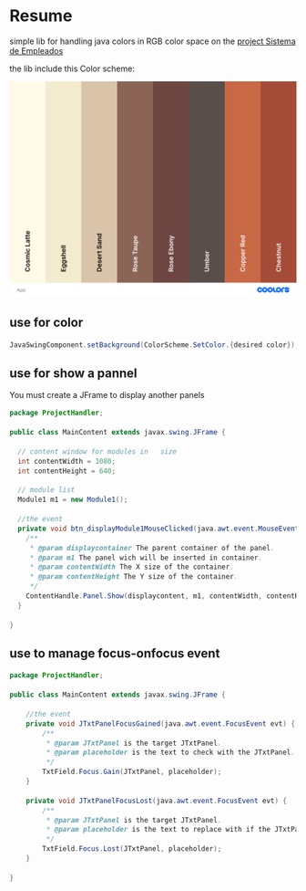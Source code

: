 # Resume
simple lib for handling java colors in RGB color space on the  [project Sistema de Empleados](https://github.com/RitzzRiver/SistemaDeEmpleados)

the lib include this Color scheme:

<img src="./App.png" width=600/>

## use for color
```JAVA
JavaSwingComponent.setBackground(ColorScheme.SetColor.{desired color});
```

## use for show a pannel
You must create a JFrame to display another panels
```JAVA
package ProjectHandler;

public class MainContent extends javax.swing.JFrame {

  // content window for modules in   size 
  int contentWidth = 1080;
  int contentHeight = 640;

  // module list
  Module1 m1 = new Module1();

  //the event 
  private void btn_displayModule1MouseClicked(java.awt.event.MouseEvent evt) {
    /**
     * @param displaycontainer The parent container of the panel.
     * @param m1 The panel wich will be inserted in container.
     * @param contentWidth The X size of the container.
     * @param contentHeight The Y size of the container.
     */
    ContentHandle.Panel.Show(displaycontent, m1, contentWidth, contentHeight);
  }
  
}
```

## use to manage focus-onfocus event
```JAVA
package ProjectHandler;

public class MainContent extends javax.swing.JFrame {

    //the event
    private void JTxtPanelFocusGained(java.awt.event.FocusEvent evt) {
        /**
         * @param JTxtPanel is the target JTxtPanel.
         * @param placeholder is the text to check with the JTxtPanel.
         */
        TxtField.Focus.Gain(JTxtPanel, placeholder);
    }

    private void JTxtPanelFocusLost(java.awt.event.FocusEvent evt) {
        /**
         * @param JTxtPanel is the target JTxtPanel.
         * @param placeholder is the text to replace with if the JTxtPanel is empty.
         */
        TxtField.Focus.Lost(JTxtPanel, placeholder);
    }
  
}
```